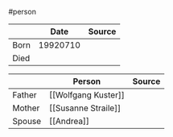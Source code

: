 #person 


|      | Date     | Source |
| ---- | -------- | ------ |
| Born | 19920710 |        |
| Died |          |        |

|        | Person              | Source |
| ------ | ------------------- | ------ |
| Father | [[Wolfgang Kuster]] |        |
| Mother | [[Susanne Straile]] |        |
| Spouse | [[Andrea]]          |        |
